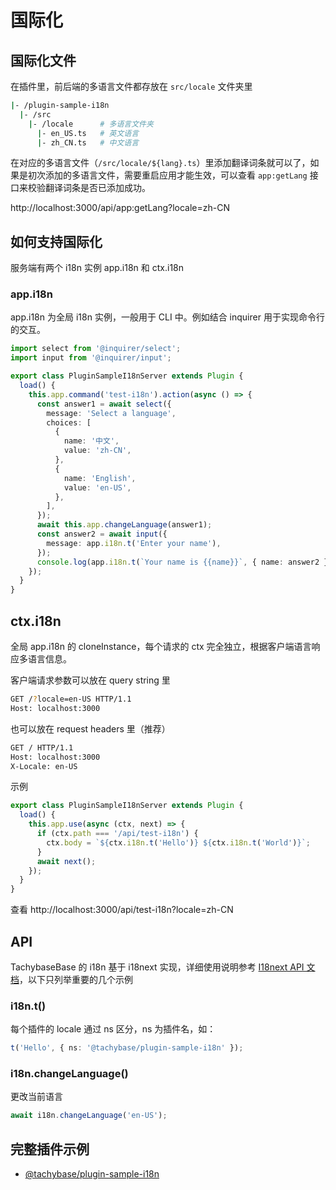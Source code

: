 # 国际化

## 国际化文件

在插件里，前后端的多语言文件都存放在 `src/locale` 文件夹里

<!-- TODO: 展示所有语言 -->

```bash
|- /plugin-sample-i18n
  |- /src
    |- /locale      # 多语言文件夹
      |- en_US.ts   # 英文语言
      |- zh_CN.ts   # 中文语言
```

在对应的多语言文件（`/src/locale/${lang}.ts`）里添加翻译词条就可以了，如果是初次添加的多语言文件，需要重启应用才能生效，可以查看 `app:getLang` 接口来校验翻译词条是否已添加成功。

http://localhost:3000/api/app:getLang?locale=zh-CN

## 如何支持国际化

服务端有两个 i18n 实例 app.i18n 和 ctx.i18n

### app.i18n

app.i18n 为全局 i18n 实例，一般用于 CLI 中。例如结合 inquirer 用于实现命令行的交互。

```ts
import select from '@inquirer/select';
import input from '@inquirer/input';

export class PluginSampleI18nServer extends Plugin {
  load() {
    this.app.command('test-i18n').action(async () => {
      const answer1 = await select({
        message: 'Select a language',
        choices: [
          {
            name: '中文',
            value: 'zh-CN',
          },
          {
            name: 'English',
            value: 'en-US',
          },
        ],
      });
      await this.app.changeLanguage(answer1);
      const answer2 = await input({
        message: app.i18n.t('Enter your name'),
      });
      console.log(app.i18n.t(`Your name is {{name}}`, { name: answer2 }));
    });
  }
}
```

## ctx.i18n

全局 app.i18n 的 cloneInstance，每个请求的 ctx 完全独立，根据客户端语言响应多语言信息。

客户端请求参数可以放在 query string 里

```bash
GET /?locale=en-US HTTP/1.1
Host: localhost:3000
```

也可以放在 request headers 里（推荐）

```bash
GET / HTTP/1.1
Host: localhost:3000
X-Locale: en-US
```

示例

```ts
export class PluginSampleI18nServer extends Plugin {
  load() {
    this.app.use(async (ctx, next) => {
      if (ctx.path === '/api/test-i18n') {
        ctx.body = `${ctx.i18n.t('Hello')} ${ctx.i18n.t('World')}`;
      }
      await next();
    });
  }
}
```

查看 http://localhost:3000/api/test-i18n?locale=zh-CN

## API

TachybaseBase 的 i18n 基于 i18next 实现，详细使用说明参考 [I18next API 文档](https://www.i18next.com/overview/api)，以下只列举重要的几个示例

### i18n.t()

每个插件的 locale 通过 ns 区分，ns 为插件名，如：

```ts
t('Hello', { ns: '@tachybase/plugin-sample-i18n' });
```

### i18n.changeLanguage()

更改当前语言

```ts
await i18n.changeLanguage('en-US');
```

## 完整插件示例

- [@tachybase/plugin-sample-i18n](#)